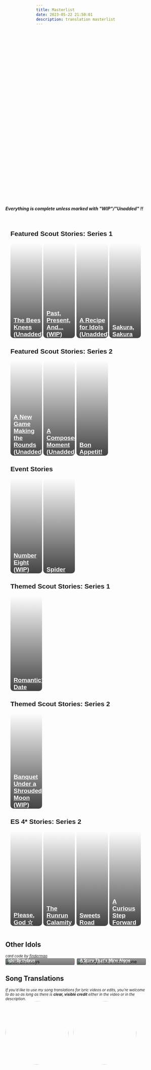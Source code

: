 ```yaml
---
title: Masterlist
date: 2023-05-22 21:50:01
description: translation masterlist
---
```


<style>
.stories {
    display: grid;
    grid-template-columns: repeat(auto-fill,minmax(150px,1fr));
    gap: .5em
}

.stories * {
    box-sizing: border-box
}

.story {
    position: relative;
    border-radius: .25em;
    overflow: hidden !important
}

.stories a:hover {
    color: #fff !important
}

.story:hover img {
    transform: scale(1.05)
}

.story:hover .storyName {
    transform: translate(0,0)
}

.story:hover .storyName .read {
    transform: translate(0,0)
}

.storyName {
    transform: translate(0,0)
}

.image img {
    width: 100%;
    height: 100%;
    object-fit: cover;
    transition: .2s ease;
    margin: 0!important
}

.storyName {
    font-size: .9em;
    font-weight: 700;
    display: flex;
    flex-direction: column;
    justify-content: flex-end;
    background: linear-gradient(to bottom,transparent 0,#000000a3 90%) !important;
    color: #fff !important;
    position: absolute;
    padding: 5em .75em .75em !important;
    width: 100%;
    bottom: 0;
    left: 0;
    transition: .2s ease !important;
    transform: translate(0,2.3em)
}

.storyName .read {
    margin-top: .25em;
    font-size: .85em;
    background: #000;
    color: #fff;
    padding: .5em 1.25em;
    height: 2.25em;
    border-radius: .25em;
    width: 100%;
    text-align: center;
    transition: .2s ease;
    transform: translate(0,1em)
}

.storyName .read:before {
    content: "Read"
}

.storyName .read.soon {
    opacity: .5;
    pointer-events: none
}

.storyName .read:not(.soon):hover {
    color: #F486AA
}

@keyframes rotate {
  0% {transform: rotate(0)}
  25% {transform: rotate(90deg)}
  50% {transform: rotate(180deg)}
  75% {transform: rotate(270deg)}
  100% {transform: rotate(360deg)}
}

#songs {
  display: grid;
  grid-template-columns: 1fr 1fr 1fr 1fr;
  grid-column-gap: 15px;
}

#songs .song-item {
  width: 200px;
}

#songs .song-figure {
  position: relative;
  width: 200px;
  height: 200px;
  border-radius: 50%;
  overflow: hidden;
  margin-block-start: 0em;
  margin-inline-start: 0px;
}

#songs .song-figure .song-image {
  width: 200px;
  height: 200px;
  border-radius: 50%;
  transition: transform 1.33s, filter: 0.2s;
}

#songs .song-figure .song-image.rotate {
  animation: rotate 12s linear 0s infinite forwards;
}

#songs .song-figure .song-caption:link, #songs .song-figure .song-caption:visited {
  color: var(--V98);
}

#songs .song-figure:hover > .song-image {
  filter: blur(4px);
}

#songs .song-figure .song-caption {
  position: absolute;
  visibility: hidden;
  display: grid;
  align-items: center;
  justify-content: center;
  top: 50%;
  left: 50%;
  transform: translate(-49%, -49%);
  z-index: 5;
  width: 180px;
  height: 180px;
  border-radius: 50%;
  background-color: rgba(0, 0, 0, 0.5);
  text-align: center;
}

#songs .song-figure:hover > .song-caption {
  visibility: visible;
}

@media only screen and (max-width: 600px) {
    .stories {
        grid-template-columns:repeat(auto-fill,minmax(100px,1fr))
    }

    #songs {
      grid-template-columns: 1fr;
      justify-content: center;
    }

    #songs .song-item {
      width: 100%;
      margin-bottom: 5%;
    }

    #songs .song-figure {
      margin: auto;
      width: 60vw;
      height: 60vw;
    }

    #songs .song-figure .song-image {
      width: 100%;
      height: 100%;
    }

    #songs .song-figure .song-caption {
      visibility: visible;
      width: 80vw;
      height: 80vw;
    }
}
@import url('https://fonts.googleapis.com/css?family=Cardo:400i|Rubik:400,700&display=swap');

  :root {
    --d: 700ms;
    --e: cubic-bezier(0.19, 1, 0.22, 1);
    --font-sans: 'Rubik', sans-serif;
    --font-serif: 'Cardo', serif;
  }

  * {
    box-sizing: border-box;
  }

  html,
  body {
    height: 100%;
  }

  body {
    display: grid;
    place-items: center;
  }

  .page-content {
    padding: 1rem;
    font-family: var(--font-sans);
  }
  .grid-container {
    display: grid;
    grid-template-columns: repeat(4, 1fr);
    gap: 1%;
  }
  .item {
    position: relative;
    color: white;
    background-size: cover;
    background-repeat: no-repeat;
    background-position: center center;
    overflow: hidden;
    border-radius: 10px;
    font-size: 0.8rem;
    height: 300px;
    cursor: pointer;
    display: block;
    margin: 0;
  }
  .item::before {
    position: absolute;
    content: "";
    display: block;
    width: 100%;
    height: 100%;
    background: linear-gradient(transparent, #000000bb);
  }
  .item-container-link {
    position: absolute;
    z-index: 2;
    display: block;
    height: 100%;
    transform: translateY(20px);
  }
  a:link.item-container-link, a:visited.item-container-link {
    z-index: 2;
    color: white;
    transition: transform 0.3s;
  }
  a:hover.item-container-link, a:active.item-container-link {
    z-index: 2;
    background: none;
  }
  .item-container {
    height: 100%;
    display: flex;
    flex-flow: column nowrap;
    align-items: center;
    justify-content: flex-end;
    padding: 1px 5px 5px 10px;
    box-sizing: border-box;
  }
  .read {
    display: block;
    width: 100%;
    text-decoration: none;
    text-align: center;
    background: black;
    color: white;
    height: 20px;
    border-radius: 3px;
    font-weight: 600;
  }
  .item:hover a:link.item-container-link, .item:hover a:visited.item-container-link, .item:hover a:active.item-container-link, .item:hover a:hover.item-container-link {
    /* hover effect */
    transform: translateY(2px);
  }

  @media (max-width: 768px) {
    .grid-container {
      display: block;
    }
    .item {
      display: flex;
      align-items: center;
      justify-content: flex-end;
      margin-bottom: 2%;
      background-position-y: 20%;
      height: 100px;
    }
    .item-container-link {
      transform: translateY(0);
    }
    .title h2 {
      margin:0;
      margin-bottom:5px;
    }
    .item::before {
      background-image: linear-gradient(to right, transparent, #000000bb);
    }
    .item-container {
      width: 100%;
      transform: translateY(12px);
    }
    .title {
      text-align: right;
      margin-right: 3px;
    }
  }
</style>

<div style="margin-top: 3%">
  <style>
    .hint--error.hint--top-left:before, .hint--error.hint--top-right:before, .hint--error.hint--top:before {
    border-top-color: #6a3446;
    }
    .hint--error:after {
    background-color: #6a3446;
    text-shadow: 0 -1px 0px #592726;
    }
    [character] {
      --dark-mode: hsl(var(--hue), 30%, 30%);
      display: flex;
    }
    [character]::before {
      position: absolute;
      margin-left: 75px;
    }
    [character] p {
      max-width: calc(100% - 75px);
      margin-left: 75px;
      color: inherit;
    }
    :root[theme='dark'] [character] p {
      background: var(--dark-mode);
    }
    :root[theme='dark'] [character] p .thought {
      color: #9f9fff;
    }
    :root[theme='light'] [character] p {
      background: var(--light-mode);
    }
    [character] p:first-child {
      margin-top: 20px;
      border-top-left-radius: 0px;
    }
    [character] p:first-child::before {
      position: absolute;
      left: 0;
    }
    [character]::after {
      display: none;
      left: 65px;
      top: 37px;
    }
    .msr-narration {
      display: flex;
      align-items: center;
      margin: 20px 0px;
      gap: 5px;
    }
    .msr-narration::before {
      content: "";
      display: inline-block;
      background: var(--article-text);
      height: 1px;
      width: 15%;
    }
    .msr-narration p {
      margin: 0;
    }
    @media (max-width: 650px) {
    [character] p {
        margin:0 0 .4em 65px;
        padding: .72em;
        margin-left: 55px !important;
    }
    [character]::before,[character][hidden]::before,[character][unknown]::before {
        margin-left: 70px;
        margin-left: 55px !important;
    }
}
.article-entry img, .article-entry video {
    margin-bottom: -1em;
}
  </style>


<strong><p><i>Everything is complete unless marked with "WIP"/"Unadded" !!</i></p></strong>
<main class="page-content">
  <!-- other things can go in this div -->
  <h2>Featured Scout Stories: Series 1</h2>
  <div class="grid-container">
    <!-- copy and paste this if you need more grids for other translation categories-->
    <div class="item" id="rinne" style="background-image: url('https://res.cloudinary.com/djq41tb84/image/upload/v1706322603/translation%20site/masterlist/dniwfmzfzsjylrdmkhd7.webp');">
      <a href="/[STORY_URL_HERE]" class="item-container-link">
        <div class="item-container">
          <div class="title">
            <h2>The Bees Knees (Unadded)</h2>
          </div>
        </div>
      </a>
    </div>
    <div class="item" id="himeru" style="background-image: url('https://res.cloudinary.com/djq41tb84/image/upload/v1706322756/translation%20site/masterlist/pexigkzcejb1n4iaosn3.png');">
      <a href="/2050/07/05/past-present-and/" class="item-container-link">
        <div class="item-container">
          <div class="title">
            <h2>Past, Present, And... (WIP)</h2>
          </div>
        </div>
      </a>
    </div>
    <div class="item" id="niki" style="background-image: url('https://res.cloudinary.com/djq41tb84/image/upload/v1706322602/translation%20site/masterlist/x58zlxrww39tpurqlrkj.webp');">
      <a href="/[STORY_URL_HERE]" class="item-container-link">
        <div class="item-container">
          <div class="title">
            <h2>A Recipe for Idols (Unadded)</h2>
          </div>
        </div>
      </a>
    </div>
    <div class="item" id="kohaku" style="background-image: url('https://res.cloudinary.com/djq41tb84/image/upload/v1706322849/translation%20site/masterlist/ijrxend3aknjsd80io9h.png');">
      <a href="/2050/05/24/sakura-sakura/" class="item-container-link">
        <div class="item-container">
          <div class="title">
            <h2>Sakura, Sakura</h2>
          </div>
        </div>
      </a>
    </div>
  </div>
  <h2>Featured Scout Stories: Series 2</h2>
  <!-- other things can go in this div -->
  <div class="grid-container">
    <!-- copy and paste this if you need more grids for other translation categories-->
    <div class="item" id="rinne" style="background-image: url('https://res.cloudinary.com/djq41tb84/image/upload/v1706322603/translation%20site/masterlist/x1ab8y3skibltxtdg8ab.webp');">
      <a href="[URL LINK HERE]" class="item-container-link">
        <div class="item-container">
          <div class="title">
            <h2>A New Game Making the Rounds (Unadded)</h2>
          </div>
        </div>
      </a>
    </div>
    <div class="item" id="himeru" style="background-image: url('https://res.cloudinary.com/djq41tb84/image/upload/v1706324123/translation%20site/masterlist/tpviy8cxcxl0cvnjpz7w.png');">
      <a href="[URL LINK HERE]" class="item-container-link">
        <div class="item-container">
          <div class="title">
            <h2>A Composed Moment (Unadded)</h2>
          </div>
        </div>
      </a>
    </div>
    <div class="item" id="niki" style="background-image: url('https://res.cloudinary.com/djq41tb84/image/upload/v1706323119/translation%20site/masterlist/qlpszm1yy4pd72f5q4qc.png');">
      <a href="/2050/05/22/bon-appetit/" class="item-container-link">
        <div class="item-container">
          <div class="title">
            <h2>Bon Appetit!</h2>
          </div>
        </div>
      </a>
    </div>
  </div>
  <h2>Event Stories</h2>
  <!--- aaaa --->
  <div class="grid-container">
    <!-- copy and paste this if you need more grids for other translation categories-->
    <div class="item" id="rinne" style="background-image: url('https://res.cloudinary.com/djq41tb84/image/upload/v1706323977/translation%20site/masterlist/amdarqrjuw0a4xxrtqxq.png');">
      <a href="/2050/05/30/number-eight/" class="item-container-link">
        <div class="item-container">
          <div class="title">
            <h2>Number Eight (WIP)</h2>
          </div>
        </div>
      </a>
    </div>
    <div class="item" id="kohaku" style="background-image: url('https://res.cloudinary.com/djq41tb84/image/upload/v1706323992/translation%20site/masterlist/o3vya2vd23733dvho8ha.png');">
      <a href="/2050/05/27/spider-direc/" class="item-container-link">
        <div class="item-container">
          <div class="title">
            <h2>Spider</h2>
          </div>
        </div>
      </a>
    </div>
    </div>
    <h2>Themed Scout Stories: Series 1</h2>
  <!--- aaaa --->
  <div class="grid-container">
    <!-- copy and paste this if you need more grids for other translation categories-->
    <div class="item" id="HiMERU" style="background-image: url('https://res.cloudinary.com/djq41tb84/image/upload/v1706322603/translation%20site/masterlist/yums1dnylph0vkvaoznz.webp');">
      <a href="/2050/07/03/rom-date/" class="item-container-link">
        <div class="item-container">
          <div class="title">
            <h2>Romantic? Date</h2>
          </div>
        </div>
      </a>
    </div>
    </div>
    <h2>Themed Scout Stories: Series 2</h2>
  <!--- aaaa --->
  <div class="grid-container">
    <!-- copy and paste this if you need more grids for other translation categories-->
    <div class="item" id="rinne" style="background-image: url('https://res.cloudinary.com/djq41tb84/image/upload/v1706323074/translation%20site/masterlist/or06kbz1407iwsbey3uo.png');">
      <a href="/2050/11/03/moon-banquet/" class="item-container-link">
        <div class="item-container">
          <div class="title">
            <h2>Banquet Under a Shrouded Moon (WIP)</h2>
          </div>
        </div>
      </a>
    </div>
    </div>
    <h2> ES 4* Stories: Series 2</h2>
  <!--- aaaa --->
  <div class="grid-container">
    <!-- copy and paste this if you need more grids for other translation categories-->
    <div class="item" id="rinne" style="background-image: url('https://res.cloudinary.com/djq41tb84/image/upload/v1706322994/translation%20site/masterlist/nkpiavlwllrptyq9tk5o.png');">
      <a href="/2050/05/16/please-god/" class="item-container-link">
        <div class="item-container">
          <div class="title">
            <h2>Please, God ☆</h2>
          </div>
        </div>
      </a>
    </div>
    <div class="item" id="himeru" style="background-image: url('https://res.cloudinary.com/djq41tb84/image/upload/v1706322950/translation%20site/masterlist/so6ancjsdlreh8powmbc.png');">
      <a href="/2050/05/15/runrun-calamity/" class="item-container-link">
        <div class="item-container">
          <div class="title">
            <h2>The Runrun Calamity</h2>
          </div>
        </div>
      </a>
    </div>
    <div class="item" id="niki" style="background-image: url('https://res.cloudinary.com/djq41tb84/image/upload/v1706323147/translation%20site/masterlist/ztqchdz31nswmgvr1c6q.png');">
      <a href="/2050/05/15/sweetsroad/" class="item-container-link">
        <div class="item-container">
          <div class="title">
            <h2>Sweets Road</h2>
          </div>
        </div>
      </a>
    </div>
    <div class="item" id="kohaku" style="background-image: url('https://res.cloudinary.com/djq41tb84/image/upload/v1706322939/translation%20site/masterlist/t0xdln29oz34ndj6kuud.png');">
      <a href="/2050/05/21/a-curious-step-forward/" class="item-container-link">
        <div class="item-container">
          <div class="title">
            <h2>A Curious Step Forward</h2>
          </div>
        </div>
      </a>
    </div>
  </div>
  <!-- more translation categories can go here -->
</main>

<div>
  <h2>Other Idols</h2>
  <sup><i> card code by <a href="https://twitter.com/findermao">findermao</a></i></sup>
  <div class="stories">
  <div class="story">
    <div class="image">
      <img src="https://cdn.discordapp.com/attachments/1110345002015535124/1113281201462067290/IMG_5084.png" alt="Idol Birthdays">
    </div>
    <a href="/2050/05/25/idol-bday-list/" class="storyName" target="_blank">
      <span>Idol Birthdays</span> 
      <span class="read"></span>
    </a>
  </div>
  <div class="story">
    <div class="image">
      <img src="https://media.discordapp.net/attachments/1110345002015535124/1111437660175736842/IMG_4924.png?width=828&height=1036" alt="A Story That's Mine Alone">
    </div>
    <a href="/2050/05/25/a-story-thats-mine-alone/" class="storyName" target="_blank">
      <span>A Story That's Mine Alone</span> 
      <span class="read"></span>
    </a>
  </div>
<!-- add sections above this point -->
<!--- 
story template looks like this:
      <div class="story">
      <div class="image">
        <img src="[UNBL-URL]" alt="[STORY NAME]">
      </div>
      <a href="[STORY URL]" class="storyName" target="_blank">
        <span>Example</span> 
        <span class="read">
        </span>
      </a>
      </div>
    </div>
    --->
</div>
  
  <h2>Song Translations</h2>
  <sup><i>If you’d like to use my song translations for lyric videos or edits, you’re welcome to do so as long as there is <b>clear, visible credit</b> either in the video or in the description.</i></sup>
  <div id="songs">
    <div class="song-item">
      <figure class="song-figure">
        <a href="/2023/05/22/turbulent-storm/" class="song-caption">
          <figcaption>
            <h4>Turbulent Storm</h4>
          </figcaption>
        </a>
        <img src="https://cdn.discordapp.com/attachments/1110345002015535124/1152359239331885128/2wink__22Turbulent_Storm_22_Ensemble_Stars_21_21_ES_Idol_Song_Season_3.png" class="song-image rotate" />
      </figure>
    </div>
    <div class="song-item">
      <figure class="song-figure">
        <a href="/2023/05/30/trip-album/" class="song-caption">
          <figcaption>
            <h4>TRIP</h4>
              <p>Crazy:B</p>
          </figcaption>
        </a>
        <img src="https://media.discordapp.net/attachments/1110345002015535124/1112970174027546674/IMG_5061.webp?width=1152&height=1016" class="song-image rotate" />
      </figure>
    </div>
    <!--- more songs go here --->
  </div>
</div>
